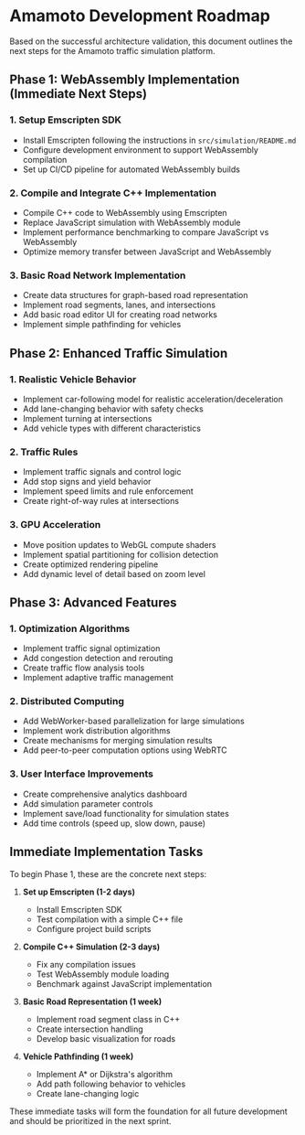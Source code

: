 # Amamoto Development Roadmap

Based on the successful architecture validation, this document outlines the next steps for the Amamoto traffic simulation platform.

## Phase 1: WebAssembly Implementation (Immediate Next Steps)

### 1. Setup Emscripten SDK
- Install Emscripten following the instructions in `src/simulation/README.md`
- Configure development environment to support WebAssembly compilation
- Set up CI/CD pipeline for automated WebAssembly builds

### 2. Compile and Integrate C++ Implementation
- Compile C++ code to WebAssembly using Emscripten
- Replace JavaScript simulation with WebAssembly module
- Implement performance benchmarking to compare JavaScript vs WebAssembly
- Optimize memory transfer between JavaScript and WebAssembly

### 3. Basic Road Network Implementation
- Create data structures for graph-based road representation
- Implement road segments, lanes, and intersections
- Add basic road editor UI for creating road networks
- Implement simple pathfinding for vehicles

## Phase 2: Enhanced Traffic Simulation

### 1. Realistic Vehicle Behavior
- Implement car-following model for realistic acceleration/deceleration
- Add lane-changing behavior with safety checks
- Implement turning at intersections
- Add vehicle types with different characteristics

### 2. Traffic Rules
- Implement traffic signals and control logic
- Add stop signs and yield behavior
- Implement speed limits and rule enforcement
- Create right-of-way rules at intersections

### 3. GPU Acceleration
- Move position updates to WebGL compute shaders
- Implement spatial partitioning for collision detection
- Create optimized rendering pipeline
- Add dynamic level of detail based on zoom level

## Phase 3: Advanced Features

### 1. Optimization Algorithms
- Implement traffic signal optimization
- Add congestion detection and rerouting
- Create traffic flow analysis tools
- Implement adaptive traffic management

### 2. Distributed Computing
- Add WebWorker-based parallelization for large simulations
- Implement work distribution algorithms
- Create mechanisms for merging simulation results
- Add peer-to-peer computation options using WebRTC

### 3. User Interface Improvements
- Create comprehensive analytics dashboard
- Add simulation parameter controls
- Implement save/load functionality for simulation states
- Add time controls (speed up, slow down, pause)

## Immediate Implementation Tasks

To begin Phase 1, these are the concrete next steps:

1. **Set up Emscripten (1-2 days)**
   - Install Emscripten SDK
   - Test compilation with a simple C++ file
   - Configure project build scripts

2. **Compile C++ Simulation (2-3 days)**
   - Fix any compilation issues
   - Test WebAssembly module loading
   - Benchmark against JavaScript implementation

3. **Basic Road Representation (1 week)**
   - Implement road segment class in C++
   - Create intersection handling
   - Develop basic visualization for roads

4. **Vehicle Pathfinding (1 week)**
   - Implement A* or Dijkstra's algorithm
   - Add path following behavior to vehicles
   - Create lane-changing logic

These immediate tasks will form the foundation for all future development and should be prioritized in the next sprint.